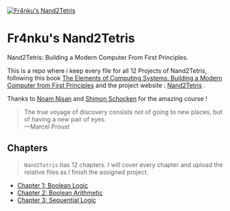 <a href="https://www.nand2tetris.org/"><img src="https://i.imgur.com/OvVg2c3.png" title="Fr4nku's Nand2Tetris" alt="Fr4nku's Nand2Tetris"></a>


# Fr4nku's Nand2Tetris
Nand2Tetris: Building a Modern Computer From First Principles.<br/>


This is a repo where i keep every file for all 12 Projects of Nand2Tetris, 
following this book [The Elements of Computing Systems: Building a Modern Computer from First Principles](https://www.amazon.it/Elements-Computing-Systems-Building-Principles/dp/0262640686) 
and the project website : [Nand2Tetris](https://www.nand2tetris.org) .<br/>


Thanks to [Noam Nisan](https://www.cs.huji.ac.il/~noam/) and [Shimon Schocken](https://www.shimonschocken.com/)  for the amazing course ! <br/>


> The true voyage of discovery consists not of going to new places, but of having a new pair of eyes. <br/>
> —Marcel Proust


## Chapters
> `Nand2Tetris` has 12 chapters. 
 I will cover every chapter and upload the relative files  as I finish the assigned project.
- [Chapter 1: Boolean Logic](https://github.com/fr4nku/nand2tetris/tree/master/Project%201)
- [Chapter 2: Boolean Arithmetic](https://github.com/fr4nku/nand2tetris/tree/master/Project%202)
- [Chapter 3: Sequential Logic](https://github.com/fr4nku/nand2tetris/tree/master/Project%203)
